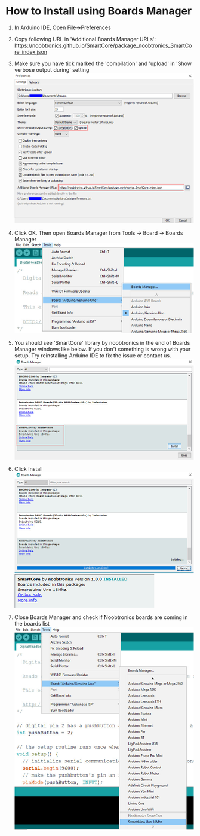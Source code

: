 # How to Install using Boards Manager

1) In Arduino IDE, Open File->Preferences
2) Copy following URL in 'Additional Boards Manager URLs':
https://noobtronics.github.io/SmartCore/package_noobtronics_SmartCore_index.json

3) Make sure you have tick marked the 'compilation' and 'upload' in 'Show verbose output during' setting
![](https://raw.githubusercontent.com/noobtronics/SmartCore/master/images/guide/Preferences.jpg)

4) Click OK. Then open Boards Manager from Tools -> Board -> Boards Manager
![](https://raw.githubusercontent.com/noobtronics/SmartCore/master/images/guide/boardmanager.jpg)

5) You should see 'SmartCore' library by noobtronics in the end of Boards Manager windows like below. If you don't something is wrong with your setup. Try reinstalling Arduino IDE to fix the issue or contact us.
![](https://raw.githubusercontent.com/noobtronics/SmartCore/master/images/guide/library_install.jpg)

6) Click Install
![](https://raw.githubusercontent.com/noobtronics/SmartCore/master/images/guide/library_installing.jpg)
![](https://raw.githubusercontent.com/noobtronics/SmartCore/master/images/guide/Installed.PNG)

7) Close Boards Manager and check if Noobtronics boards are coming in the boards list
![](https://raw.githubusercontent.com/noobtronics/SmartCore/master/images/guide/board_display.jpg)
